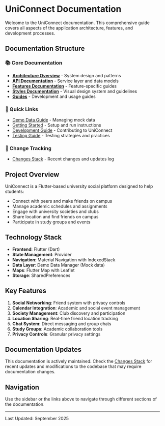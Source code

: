 # UniConnect Documentation

Welcome to the UniConnect documentation. This comprehensive guide covers all aspects of the application architecture, features, and development processes.

## Documentation Structure

### 📚 Core Documentation

- **[Architecture Overview](architecture/README.md)** - System design and patterns
- **[API Documentation](api/README.md)** - Service layer and data models
- **[Features Documentation](features/README.md)** - Feature-specific guides
- **[Styles Documentation](styles/README.md)** - Visual design system and guidelines
- **[Guides](guides/README.md)** - Development and usage guides

### 🚀 Quick Links

- [Demo Data Guide](guides/demo-data-guide.md) - Managing mock data
- [Getting Started](guides/getting-started.md) - Setup and run instructions
- [Development Guide](guides/development-guide.md) - Contributing to UniConnect
- [Testing Guide](guides/testing-guide.md) - Testing strategies and practices

### 📝 Change Tracking

- [Changes Stack](CHANGES_STACK.md) - Recent changes and updates log

## Project Overview

UniConnect is a Flutter-based university social platform designed to help students:
- Connect with peers and make friends on campus
- Manage academic schedules and assignments
- Engage with university societies and clubs
- Share location and find friends on campus
- Participate in study groups and events

## Technology Stack

- **Frontend**: Flutter (Dart)
- **State Management**: Provider
- **Navigation**: Material Navigation with IndexedStack
- **Data Layer**: Demo Data Manager (Mock data)
- **Maps**: Flutter Map with Leaflet
- **Storage**: SharedPreferences

## Key Features

1. **Social Networking**: Friend system with privacy controls
2. **Calendar Integration**: Academic and social event management
3. **Society Management**: Club discovery and participation
4. **Location Sharing**: Real-time friend location tracking
5. **Chat System**: Direct messaging and group chats
6. **Study Groups**: Academic collaboration tools
7. **Privacy Controls**: Granular privacy settings

## Documentation Updates

This documentation is actively maintained. Check the [Changes Stack](CHANGES_STACK.md) for recent updates and modifications to the codebase that may require documentation changes.

## Navigation

Use the sidebar or the links above to navigate through different sections of the documentation.

---

Last Updated: September 2025